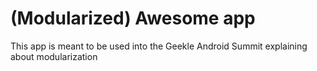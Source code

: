 # (Modularized) Awesome app
This app is meant to be used into the Geekle Android Summit explaining about modularization
